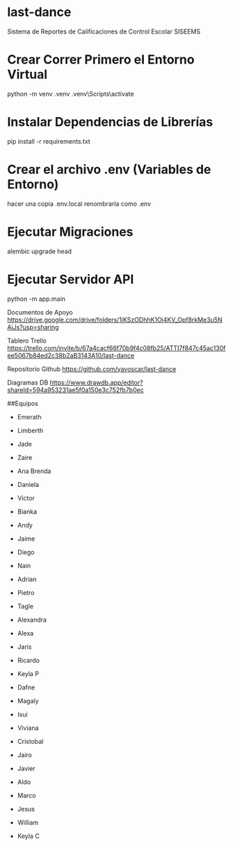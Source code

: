 # last-dance
Sistema de Reportes de Calificaciones de Control Escolar SISEEMS

# Crear Correr Primero el Entorno Virtual
python -m venv .venv
.venv\Scripts\activate


# Instalar Dependencias de Librerías
pip install -r requirements.txt

# Crear el archivo .env (Variables de Entorno)
hacer una copia .env.local
renombrarla como .env

# Ejecutar Migraciones
alembic upgrade head

# Ejecutar Servidor API
python -m app.main



Documentos de Apoyo
https://drive.google.com/drive/folders/1jKSzODhhK1Oi4KV_Opf8rkMe3u5NAjJs?usp=sharing

Tablero Trello
https://trello.com/invite/b/67a4cacf66f70b9f4c08fb25/ATTI7f847c45ac130fee5067b84ed2c38b2aB3143A10/last-dance

Repositorio Github
https://github.com/yayoscar/last-dance

Diagramas DB
https://www.drawdb.app/editor?shareId=594a953231ae5f0a150e3c752fb7b0ec


##Equipos
 - Emerath
 - Limberth
 - Jade
 - Zaire
 - Ana Brenda
 - Daniela
 - Victor
 - Bianka
 
 - Andy
 - Jaime
 - Diego
 - Nain
 - Adrian
 - Pietro
 - Tagle
 - Alexandra
 
 - Alexa
 - Jaris
 - Ricardo
 - Keyla P
 - Dafne
 - Magaly
 - Isui
 - Viviana
 
 - Cristobal
 - Jairo
 - Javier
 - Aldo
 - Marco
 - Jesus
 - William
- Keyla C 

